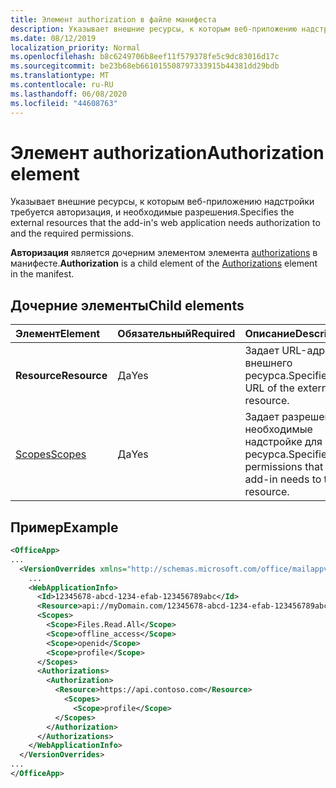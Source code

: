 ```yaml
---
title: Элемент authorization в файле манифеста
description: Указывает внешние ресурсы, к которым веб-приложению надстройки требуется авторизация, и необходимые разрешения.
ms.date: 08/12/2019
localization_priority: Normal
ms.openlocfilehash: b8c6249706b8eef11f579378fe5c9dc83016d17c
ms.sourcegitcommit: be23b68eb661015508797333915b44381dd29bdb
ms.translationtype: MT
ms.contentlocale: ru-RU
ms.lasthandoff: 06/08/2020
ms.locfileid: "44608763"
---
```

# <a name="authorization-element"></a><span data-ttu-id="07a7e-103">Элемент authorization</span><span class="sxs-lookup"><span data-stu-id="07a7e-103">Authorization element</span></span>

<span data-ttu-id="07a7e-104">Указывает внешние ресурсы, к которым веб-приложению надстройки требуется авторизация, и необходимые разрешения.</span><span class="sxs-lookup"><span data-stu-id="07a7e-104">Specifies the external resources that the add-in's web application needs authorization to and the required permissions.</span></span>

<span data-ttu-id="07a7e-105">**Авторизация** является дочерним элементом элемента [authorizations](authorizations.md) в манифесте.</span><span class="sxs-lookup"><span data-stu-id="07a7e-105">**Authorization** is a child element of the [Authorizations](authorizations.md) element in the manifest.</span></span>

## <a name="child-elements"></a><span data-ttu-id="07a7e-106">Дочерние элементы</span><span class="sxs-lookup"><span data-stu-id="07a7e-106">Child elements</span></span>

|  <span data-ttu-id="07a7e-107">Элемент</span><span class="sxs-lookup"><span data-stu-id="07a7e-107">Element</span></span> |  <span data-ttu-id="07a7e-108">Обязательный</span><span class="sxs-lookup"><span data-stu-id="07a7e-108">Required</span></span>  |  <span data-ttu-id="07a7e-109">Описание</span><span class="sxs-lookup"><span data-stu-id="07a7e-109">Description</span></span>  |
|:-----|:-----|:-----|
|  <span data-ttu-id="07a7e-110">**Resource**</span><span class="sxs-lookup"><span data-stu-id="07a7e-110">**Resource**</span></span>  |  <span data-ttu-id="07a7e-111">Да</span><span class="sxs-lookup"><span data-stu-id="07a7e-111">Yes</span></span>   |  <span data-ttu-id="07a7e-112">Задает URL-адрес внешнего ресурса.</span><span class="sxs-lookup"><span data-stu-id="07a7e-112">Specifies the URL of the external resource.</span></span>|
|  [<span data-ttu-id="07a7e-113">Scopes</span><span class="sxs-lookup"><span data-stu-id="07a7e-113">Scopes</span></span>](scopes.md)                |  <span data-ttu-id="07a7e-114">Да</span><span class="sxs-lookup"><span data-stu-id="07a7e-114">Yes</span></span>  |  <span data-ttu-id="07a7e-115">Задает разрешения, необходимые надстройке для ресурса.</span><span class="sxs-lookup"><span data-stu-id="07a7e-115">Specifies the permissions that the add-in needs to the resource.</span></span>  |

## <a name="example"></a><span data-ttu-id="07a7e-116">Пример</span><span class="sxs-lookup"><span data-stu-id="07a7e-116">Example</span></span>

```xml
<OfficeApp>
...
  <VersionOverrides xmlns="http://schemas.microsoft.com/office/mailappversionoverrides" xsi:type="VersionOverridesV1_0">
    ...
    <WebApplicationInfo>
      <Id>12345678-abcd-1234-efab-123456789abc</Id>
      <Resource>api://myDomain.com/12345678-abcd-1234-efab-123456789abc</Resource>
      <Scopes>
        <Scope>Files.Read.All</Scope>
        <Scope>offline_access</Scope>
        <Scope>openid</Scope>
        <Scope>profile</Scope>
      </Scopes>
      <Authorizations>
        <Authorization>
          <Resource>https://api.contoso.com</Resource>
            <Scopes>
              <Scope>profile</Scope>
          </Scopes>
        </Authorization>
      </Authorizations>
    </WebApplicationInfo>
  </VersionOverrides>
...
</OfficeApp>
```
